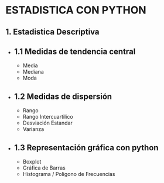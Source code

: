 # ESTADISTICA CON PYTHON

## 1. Estadistica Descriptiva

- 1.1 Medidas de tendencia central
    -

  - Media
  - Mediana
  - Moda

- 1.2 Medidas de dispersión
    -

  - Rango
  - Rango Intercuartilico
  - Desviación Estandar
  - Varianza

- 1.3 Representación gráfica con python
   -

  - Boxplot
  - Gráfica de Barras
  - Histograma / Poligono de Frecuencias